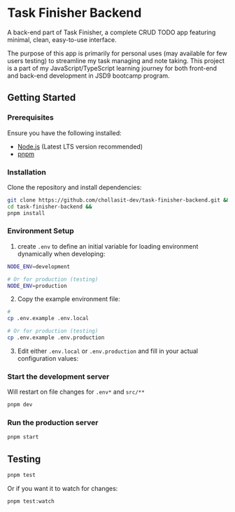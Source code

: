 # Task Finisher Backend

A back-end part of Task Finisher, a complete CRUD TODO app featuring minimal,
clean, easy-to-use interface.

The purpose of this app is primarily for personal uses (may available for few
users testing) to streamline my task managing and note taking. This project is a
part of my JavaScript/TypeScript learning journey for both front-end and
back-end development in JSD9 bootcamp program.

## Getting Started

### Prerequisites

Ensure you have the following installed:

- [Node.js](https://nodejs.org/) (Latest LTS version recommended)
- [pnpm](https://pnpm.io/)

### Installation

Clone the repository and install dependencies:

```sh
git clone https://github.com/chollasit-dev/task-finisher-backend.git &&
cd task-finisher-backend &&
pnpm install
```

### Environment Setup

1. create `.env` to define an initial variable for loading environment
   dynamically when developing:

```sh
NODE_ENV=development

# Or for production (testing)
NODE_ENV=production
```

2. Copy the example environment file:

```sh
#
cp .env.example .env.local

# Or for production (testing)
cp .env.example .env.production
```

3. Edit either `.env.local` or `.env.production` and fill in your actual
   configuration values:

### Start the development server

Will restart on file changes for `.env*` and `src/**`

```sh
pnpm dev
```

### Run the production server

```sh
pnpm start
```

## Testing

```sh
pnpm test
```

Or if you want it to watch for changes:

```sh
pnpm test:watch
```
